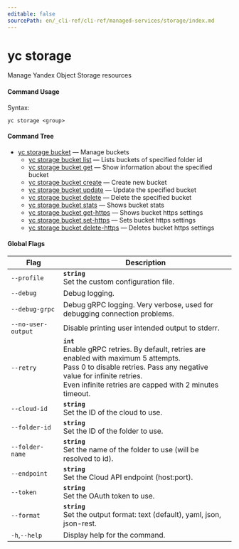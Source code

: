 ```yaml
---
editable: false
sourcePath: en/_cli-ref/cli-ref/managed-services/storage/index.md
---
```


# yc storage

Manage Yandex Object Storage resources

#### Command Usage

Syntax: 

`yc storage <group>`

#### Command Tree

- [yc storage bucket](bucket/index.md) — Manage buckets
	- [yc storage bucket list](bucket/list.md) — Lists buckets of specified folder id
	- [yc storage bucket get](bucket/get.md) — Show information about the specified bucket
	- [yc storage bucket create](bucket/create.md) — Create new bucket
	- [yc storage bucket update](bucket/update.md) — Update the specified bucket
	- [yc storage bucket delete](bucket/delete.md) — Delete the specified bucket
	- [yc storage bucket stats](bucket/stats.md) — Shows bucket stats
	- [yc storage bucket get-https](bucket/get-https.md) — Shows bucket https settings
	- [yc storage bucket set-https](bucket/set-https.md) — Sets bucket https settings
	- [yc storage bucket delete-https](bucket/delete-https.md) — Deletes bucket https settings

#### Global Flags

| Flag | Description |
|----|----|
|`--profile`|<b>`string`</b><br/>Set the custom configuration file.|
|`--debug`|Debug logging.|
|`--debug-grpc`|Debug gRPC logging. Very verbose, used for debugging connection problems.|
|`--no-user-output`|Disable printing user intended output to stderr.|
|`--retry`|<b>`int`</b><br/>Enable gRPC retries. By default, retries are enabled with maximum 5 attempts.<br/>Pass 0 to disable retries. Pass any negative value for infinite retries.<br/>Even infinite retries are capped with 2 minutes timeout.|
|`--cloud-id`|<b>`string`</b><br/>Set the ID of the cloud to use.|
|`--folder-id`|<b>`string`</b><br/>Set the ID of the folder to use.|
|`--folder-name`|<b>`string`</b><br/>Set the name of the folder to use (will be resolved to id).|
|`--endpoint`|<b>`string`</b><br/>Set the Cloud API endpoint (host:port).|
|`--token`|<b>`string`</b><br/>Set the OAuth token to use.|
|`--format`|<b>`string`</b><br/>Set the output format: text (default), yaml, json, json-rest.|
|`-h`,`--help`|Display help for the command.|
